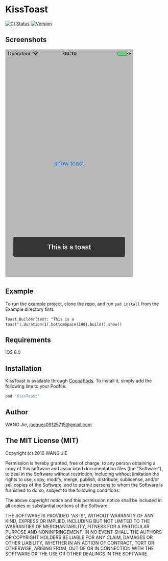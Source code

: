 # KissToast

[![CI Status](https://travis-ci.org/wangjiejacques/KissToast.svg?branch=master)](https://travis-ci.org/wangjiejacques/KissToast)
[![Version](https://img.shields.io/cocoapods/v/KissToast.svg?style=flat)](http://cocoapods.org/pods/KissToast)

## Screenshots

![alt tag](https://github.com/WANGjieJacques/KissToast/blob/master/Example/screenshot.png?raw=true)

## Example

To run the example project, clone the repo, and run `pod install` from the Example directory first.

```
Toast.Builder(text: "This is a toast").duration(1).bottomSpace(100).build().show()
```

## Requirements

iOS 8.0

## Installation

KissToast is available through [CocoaPods](http://cocoapods.org). To install
it, simply add the following line to your Podfile:

```ruby
pod "KissToast"
```

## Author

WANG Jie, jacques09125715@gmail.com

## The MIT License (MIT)

Copyright (c) 2016 WANG JIE

Permission is hereby granted, free of charge, to any person obtaining a copy of this software and associated documentation files (the "Software"), to deal in the Software without restriction, including without limitation the rights to use, copy, modify, merge, publish, distribute, sublicense, and/or sell copies of the Software, and to permit persons to whom the Software is furnished to do so, subject to the following conditions:

The above copyright notice and this permission notice shall be included in all copies or substantial portions of the Software.

THE SOFTWARE IS PROVIDED "AS IS", WITHOUT WARRANTY OF ANY KIND, EXPRESS OR IMPLIED, INCLUDING BUT NOT LIMITED TO THE WARRANTIES OF MERCHANTABILITY, FITNESS FOR A PARTICULAR PURPOSE AND NONINFRINGEMENT. IN NO EVENT SHALL THE AUTHORS OR COPYRIGHT HOLDERS BE LIABLE FOR ANY CLAIM, DAMAGES OR OTHER LIABILITY, WHETHER IN AN ACTION OF CONTRACT, TORT OR OTHERWISE, ARISING FROM, OUT OF OR IN CONNECTION WITH THE SOFTWARE OR THE USE OR OTHER DEALINGS IN THE SOFTWARE.
